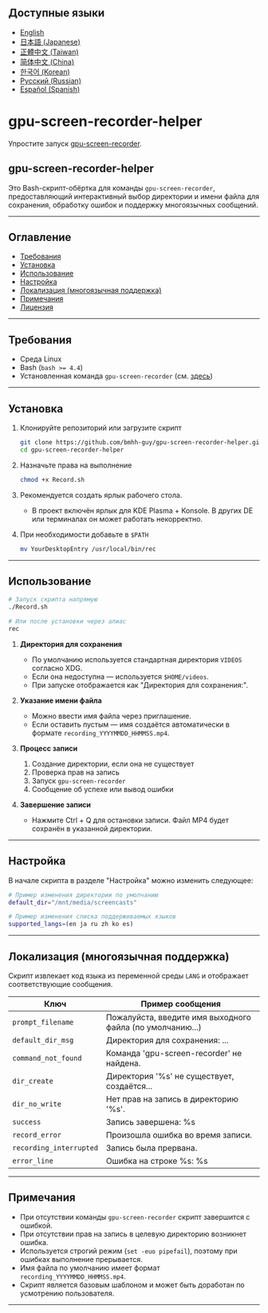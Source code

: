 ## Доступные языки

- [English](README.md)
- [日本語 (Japanese)](README.ja.md)
- [正體中文 (Taiwan)](README.zh-TW.md)
- [简体中文 (China)](README.zh-CN.md)
- [한국어 (Korean)](README.ko.md)
- [Русский (Russian)](README.ru.md)
- [Español (Spanish)](README.es.md)

# gpu-screen-recorder-helper
Упростите запуск [gpu-screen-recorder](https://git.dec05eba.com/gpu-screen-recorder/about/).

## gpu-screen-recorder-helper

Это Bash-скрипт-обёртка для команды `gpu-screen-recorder`, предоставляющий интерактивный выбор директории и имени файла для сохранения, обработку ошибок и поддержку многоязычных сообщений.

---

## Оглавление

- [Требования](#требования)  
- [Установка](#установка)  
- [Использование](#использование)  
- [Настройка](#настройка)  
- [Локализация (многоязычная поддержка)](#локализация-многоязычная-поддержка)  
- [Примечания](#примечания)  
- [Лицензия](#лицензия)  

---

## Требования

- Среда Linux  
- Bash (`bash >= 4.4`)  
- Установленная команда `gpu-screen-recorder` (см. [здесь](https://git.dec05eba.com/gpu-screen-recorder/about/))

---

## Установка

1. Клонируйте репозиторий или загрузите скрипт
   ```bash
   git clone https://github.com/bmhh-guy/gpu-screen-recorder-helper.git
   cd gpu-screen-recorder-helper
   ```

2. Назначьте права на выполнение
   ```bash
   chmod +x Record.sh
   ```

3. Рекомендуется создать ярлык рабочего стола.  
   - В проект включён ярлык для KDE Plasma + Konsole. В других DE или терминалах он может работать некорректно.

4. При необходимости добавьте в `$PATH`
   ```bash
   mv YourDesktopEntry /usr/local/bin/rec
   ```

---

## Использование

```bash
# Запуск скрипта напрямую
./Record.sh

# Или после установки через алиас
rec
```

1. **Директория для сохранения**  
   - По умолчанию используется стандартная директория `VIDEOS` согласно XDG.  
   - Если она недоступна — используется `$HOME/videos`.  
   - При запуске отображается как "Директория для сохранения:".

2. **Указание имени файла**  
   - Можно ввести имя файла через приглашение.  
   - Если оставить пустым — имя создаётся автоматически в формате `recording_YYYYMMDD_HHMMSS.mp4`.

3. **Процесс записи**  
   1. Создание директории, если она не существует  
   2. Проверка прав на запись  
   3. Запуск `gpu-screen-recorder`  
   4. Сообщение об успехе или вывод ошибки

4. **Завершение записи**  
   - Нажмите Ctrl + Q для остановки записи. Файл MP4 будет сохранён в указанной директории.

---

## Настройка

В начале скрипта в разделе "Настройка" можно изменить следующее:

```bash
# Пример изменения директории по умолчанию
default_dir="/mnt/media/screencasts"

# Пример изменения списка поддерживаемых языков
supported_langs=(en ja ru zh ko es)
```

---

## Локализация (многоязычная поддержка)

Скрипт извлекает код языка из переменной среды `LANG` и отображает соответствующие сообщения.

| Ключ                    | Пример сообщения                                              |
|-------------------------|---------------------------------------------------------------|
| `prompt_filename`       | Пожалуйста, введите имя выходного файла (по умолчанию...)     |
| `default_dir_msg`       | Директория для сохранения: ...                                |
| `command_not_found`     | Команда 'gpu-screen-recorder' не найдена.                     |
| `dir_create`            | Директория '%s' не существует, создаётся...                   |
| `dir_no_write`          | Нет прав на запись в директорию '%s'.                         |
| `success`               | Запись завершена: %s                                          |
| `record_error`          | Произошла ошибка во время записи.                             |
| `recording_interrupted` | Запись была прервана.                                         |
| `error_line`            | Ошибка на строке %s: %s                                       |

---

## Примечания

- При отсутствии команды `gpu-screen-recorder` скрипт завершится с ошибкой.  
- При отсутствии прав на запись в целевую директорию возникнет ошибка.  
- Используется строгий режим (`set -euo pipefail`), поэтому при ошибках выполнение прерывается.  
- Имя файла по умолчанию имеет формат `recording_YYYYMMDD_HHMMSS.mp4`.  
- Скрипт является базовым шаблоном и может быть доработан по усмотрению пользователя.

---

